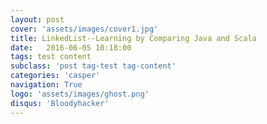 ```yaml
---
layout: post
cover: 'assets/images/cover1.jpg'
title: LinkedList--Learning by Comparing Java and Scala
date:   2016-06-05 10:18:00
tags: test content
subclass: 'post tag-test tag-content'
categories: 'casper'
navigation: True
logo: 'assets/images/ghost.png'
disqus: 'Bloodyhacker'
---
```

